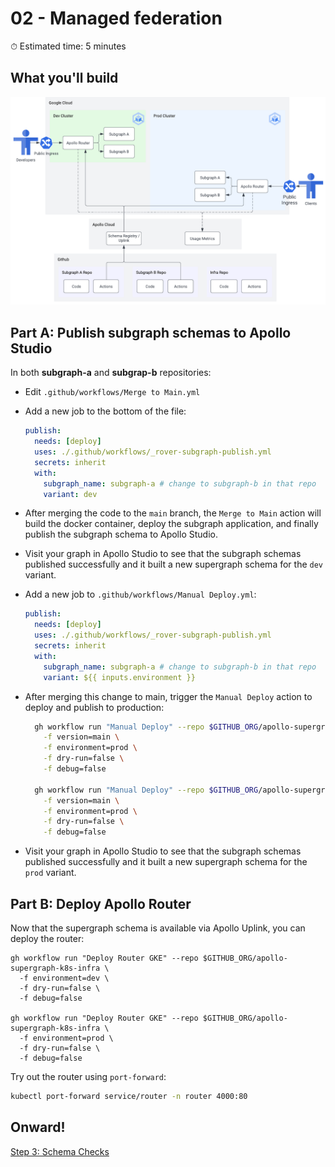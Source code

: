 # 02 - Managed federation

⏱ Estimated time: 5 minutes

## What you'll build

![Architecture diagram of the supergraph](diagram.png)

## Part A: Publish subgraph schemas to Apollo Studio

In both **subgraph-a** and **subgrap-b** repositories:

- Edit `.github/workflows/Merge to Main.yml`
- Add a new job to the bottom of the file:
  ```yaml
  publish:
    needs: [deploy]
    uses: ./.github/workflows/_rover-subgraph-publish.yml
    secrets: inherit
    with:
      subgraph_name: subgraph-a # change to subgraph-b in that repo
      variant: dev
  ```
- After merging the code to the `main` branch, the `Merge to Main` action will build the docker container, deploy the subgraph application, and finally publish the subgraph schema to Apollo Studio.
- Visit your graph in Apollo Studio to see that the subgraph schemas published successfully and it built a new supergraph schema for the `dev` variant.
- Add a new job to `.github/workflows/Manual Deploy.yml`:
  ```yaml
  publish:
    needs: [deploy]
    uses: ./.github/workflows/_rover-subgraph-publish.yml
    secrets: inherit
    with:
      subgraph_name: subgraph-a # change to subgraph-b in that repo
      variant: ${{ inputs.environment }}
  ```
- After merging this change to main, trigger the `Manual Deploy` action to deploy and publish to production:

  ```sh
    gh workflow run "Manual Deploy" --repo $GITHUB_ORG/apollo-supergraph-k8s-subgraph-a \
      -f version=main \
      -f environment=prod \
      -f dry-run=false \
      -f debug=false

    gh workflow run "Manual Deploy" --repo $GITHUB_ORG/apollo-supergraph-k8s-subgraph-b \
      -f version=main \
      -f environment=prod \
      -f dry-run=false \
      -f debug=false
  ```

- Visit your graph in Apollo Studio to see that the subgraph schemas published successfully and it built a new supergraph schema for the `prod` variant.

## Part B: Deploy Apollo Router

Now that the supergraph schema is available via Apollo Uplink, you can deploy the router:

```
gh workflow run "Deploy Router GKE" --repo $GITHUB_ORG/apollo-supergraph-k8s-infra \
  -f environment=dev \
  -f dry-run=false \
  -f debug=false

gh workflow run "Deploy Router GKE" --repo $GITHUB_ORG/apollo-supergraph-k8s-infra \
  -f environment=prod \
  -f dry-run=false \
  -f debug=false
```

Try out the router using `port-forward`:

```sh
kubectl port-forward service/router -n router 4000:80
```

## Onward!

[Step 3: Schema Checks](../03-schema-checks/)
